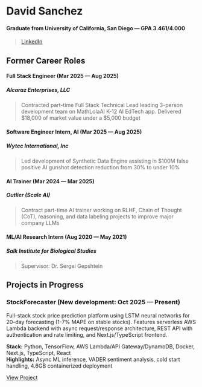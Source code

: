 # David Sanchez
#### Graduate from University of California, San Diego — GPA 3.461/4.000
> [LinkedIn](https://www.linkedin.com/davchez)

## Former Career Roles
#### Full Stack Engineer (Mar 2025 — Aug 2025)
##### Alcaraz Enterprises, LLC
> Contracted part-time Full Stack Technical Lead leading 3-person development team on MathLolaAI K-12 AI EdTech app.  Delivered $18,000 of market value under a $5,000 budget

#### Software Engineer Intern, AI (Mar 2025 — Aug 2025)
##### Wytec International, Inc
> Led development of Synthetic Data Engine assisting in $100M false positive AI gunshot detection reduction from 30% to under 10%

#### AI Trainer (Mar 2024 — Mar 2025)
##### Outlier (Scale AI)
> Contract part-time AI trainer working on RLHF, Chain of Thought (CoT), reasoning, and data labeling projects to improve major company LLMs

#### ML/AI Research Intern (Aug 2020 — May 2021)
##### Salk Institute for Biological Studies
> Supervisor: Dr. Sergei Gepshtein

## Projects in Progress

### StockForecaster (New development: Oct 2025 — Present)
Full-stack stock price prediction platform using LSTM neural networks for 20-day forecasting (1-7% MAPE on stable stocks). Features serverless AWS Lambda backend with async request/response architecture, REST API with authentication and rate limiting, and Next.js/TypeScript frontend.

**Stack:** Python, TensorFlow, AWS Lambda/API Gateway/DynamoDB, Docker, Next.js, TypeScript, React  
**Highlights:** Async ML inference, VADER sentiment analysis, cold start handling, 4.6GB containerized deployment

[View Project](https://github.com/davchez/stockforecaster)
